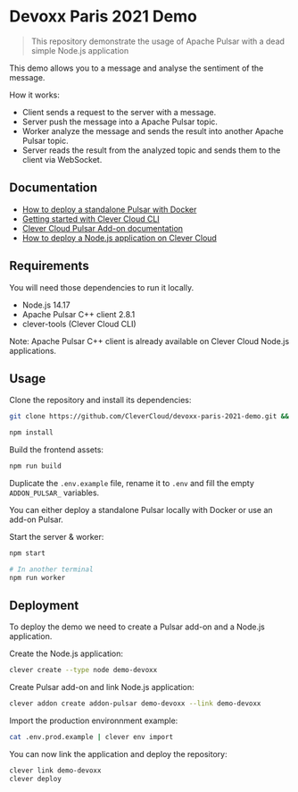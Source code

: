 # Devoxx Paris 2021 Demo

> This repository demonstrate the usage of Apache Pulsar with a dead simple Node.js application

This demo allows you to a message and analyse the sentiment of the message.

How it works:

- Client sends a request to the server with a message.
- Server push the message into a Apache Pulsar topic.
- Worker analyze the message and sends the result into another Apache Pulsar topic.
- Server reads the result from the analyzed topic and sends them to the client via WebSocket.

## Documentation

- [How to deploy a standalone Pulsar with Docker](https://pulsar.apache.org/docs/en/standalone-docker/)
- [Getting started with Clever Cloud CLI](https://www.clever-cloud.com/doc/getting-started/cli/)
- [Clever Cloud Pulsar Add-on documentation](https://www.clever-cloud.com/doc/deploy/addon/pulsar/)
- [How to deploy a Node.js application on Clever Cloud](https://www.clever-cloud.com/doc/deploy/application/javascript/by-framework/nodejs/)


## Requirements

You will need those dependencies to run it locally.

- Node.js 14.17
- Apache Pulsar C++ client 2.8.1
- clever-tools (Clever Cloud CLI)

Note: Apache Pulsar C++ client is already available on Clever Cloud Node.js applications.

## Usage

Clone the repository and install its dependencies:

```bash
git clone https://github.com/CleverCloud/devoxx-paris-2021-demo.git && cd devoxx-paris-2021-demo

npm install
```

Build the frontend assets:

```bash
npm run build
```

Duplicate the `.env.example` file, rename it to `.env` and fill the empty `ADDON_PULSAR_` variables.

You can either deploy a standalone Pulsar locally with Docker or use an add-on Pulsar.

Start the server & worker:

```bash
npm start

# In another terminal 
npm run worker 
```

## Deployment

To deploy the demo we need to create a Pulsar add-on and a Node.js application.

Create the Node.js application:

```bash
clever create --type node demo-devoxx
```

Create Pulsar add-on and link Node.js application:

```bash
clever addon create addon-pulsar demo-devoxx --link demo-devoxx
```

Import the production environnment example:

```bash
cat .env.prod.example | clever env import
```

You can now link the application and deploy the repository:

```bash
clever link demo-devoxx
clever deploy
```